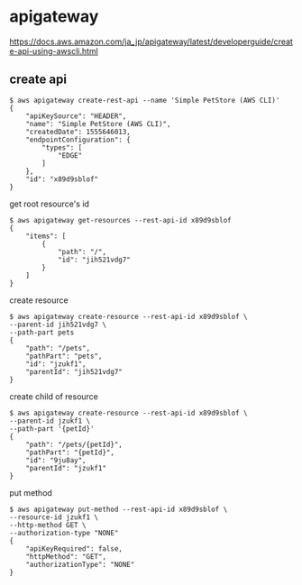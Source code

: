 # apigateway

https://docs.aws.amazon.com/ja_jp/apigateway/latest/developerguide/create-api-using-awscli.html


create api
--

```console
$ aws apigateway create-rest-api --name 'Simple PetStore (AWS CLI)'
{
    "apiKeySource": "HEADER",
    "name": "Simple PetStore (AWS CLI)",
    "createdDate": 1555646013,
    "endpointConfiguration": {
        "types": [
            "EDGE"
        ]
    },
    "id": "x89d9sblof"
}
```


get root resource's id

```console
$ aws apigateway get-resources --rest-api-id x89d9sblof
{
    "items": [
        {
            "path": "/",
            "id": "jih521vdg7"
        }
    ]
}
```


create resource

```console
$ aws apigateway create-resource --rest-api-id x89d9sblof \
--parent-id jih521vdg7 \
--path-part pets
{
    "path": "/pets",
    "pathPart": "pets",
    "id": "jzukf1",
    "parentId": "jih521vdg7"
}
```

create child of resource 

```console
$ aws apigateway create-resource --rest-api-id x89d9sblof \
--parent-id jzukf1 \
--path-part '{petId}'
{
    "path": "/pets/{petId}",
    "pathPart": "{petId}",
    "id": "9ju8ay",
    "parentId": "jzukf1"
}
```

put method
```console
$ aws apigateway put-method --rest-api-id x89d9sblof \
--resource-id jzukf1 \
--http-method GET \
--authorization-type "NONE" 
{
    "apiKeyRequired": false,
    "httpMethod": "GET",
    "authorizationType": "NONE"
}
```
